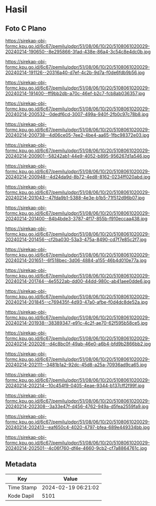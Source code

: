 # Hasil

## Foto C Plano

https://sirekap-obj-formc.kpu.go.id/6c67/pemilu/pdpr/51/08/06/10/20/5108061020029-20240214-190650--8e295866-3fad-438e-86a4-3c54c8e4dc0b.jpg

https://sirekap-obj-formc.kpu.go.id/6c67/pemilu/pdpr/51/08/06/10/20/5108061020029-20240214-191126--20316a40-d7ef-4c2b-9d7a-f0de6fdb9b56.jpg

https://sirekap-obj-formc.kpu.go.id/6c67/pemilu/pdpr/51/08/06/10/20/5108061020029-20240214-191400--ff9bb2db-a70c-46ef-b2c7-fcb8ab036357.jpg

https://sirekap-obj-formc.kpu.go.id/6c67/pemilu/pdpr/51/08/06/10/20/5108061020029-20240214-200532--0dedf6cd-3007-499a-940f-2fb0c97c78b8.jpg

https://sirekap-obj-formc.kpu.go.id/6c67/pemilu/pdpr/51/08/06/10/20/5108061020029-20240214-200738--4d06ce05-7ee2-4be4-aa65-1fbc98372e03.jpg

https://sirekap-obj-formc.kpu.go.id/6c67/pemilu/pdpr/51/08/06/10/20/5108061020029-20240214-200901--58242ab1-44e9-4052-b895-956267d1a546.jpg

https://sirekap-obj-formc.kpu.go.id/6c67/pemilu/pdpr/51/08/06/10/20/5108061020029-20240214-200948--4d24da9d-8b72-4ed8-8162-0234ff020abd.jpg

https://sirekap-obj-formc.kpu.go.id/6c67/pemilu/pdpr/51/08/06/10/20/5108061020029-20240214-201043--47fda9b1-5388-4e3e-b1b5-71f512d96b07.jpg

https://sirekap-obj-formc.kpu.go.id/6c67/pemilu/pdpr/51/08/06/10/20/5108061020029-20240214-201400--84b4bde3-3787-4f17-855b-f910eccaa438.jpg

https://sirekap-obj-formc.kpu.go.id/6c67/pemilu/pdpr/51/08/06/10/20/5108061020029-20240214-201456--cf2ba030-53a3-475a-8490-cd7f7e85c2f7.jpg

https://sirekap-obj-formc.kpu.go.id/6c67/pemilu/pdpr/51/08/06/10/20/5108061020029-20240214-201651--6f518bec-3d06-4884-a155-46b4d010e77a.jpg

https://sirekap-obj-formc.kpu.go.id/6c67/pemilu/pdpr/51/08/06/10/20/5108061020029-20240214-201744--4e5522ab-dd00-44dd-980c-ab41aee0dde6.jpg

https://sirekap-obj-formc.kpu.go.id/6c67/pemilu/pdpr/51/08/06/10/20/5108061020029-20240214-201845--c769435f-4d93-47a0-afbe-f0d4dc8de52a.jpg

https://sirekap-obj-formc.kpu.go.id/6c67/pemilu/pdpr/51/08/06/10/20/5108061020029-20240214-201938--38389347-e91c-4c2f-ae70-62f595b58ce5.jpg

https://sirekap-obj-formc.kpu.go.id/6c67/pemilu/pdpr/51/08/06/10/20/5108061020029-20240214-202026--d4c8bc0f-49ab-46e0-a6b4-bfd9b2866bb2.jpg

https://sirekap-obj-formc.kpu.go.id/6c67/pemilu/pdpr/51/08/06/10/20/5108061020029-20240214-202111--3481b1a2-92dc-45d8-a25a-70936ad9ca65.jpg

https://sirekap-obj-formc.kpu.go.id/6c67/pemilu/pdpr/51/08/06/10/20/5108061020029-20240214-202214--10c454f9-0405-4eae-9344-b137cff2f99f.jpg

https://sirekap-obj-formc.kpu.go.id/6c67/pemilu/pdpr/51/08/06/10/20/5108061020029-20240214-202308--3a33e47f-d456-4762-949a-d5fea2559fa9.jpg

https://sirekap-obj-formc.kpu.go.id/6c67/pemilu/pdpr/51/08/06/10/20/5108061020029-20240214-202413--eaf650c4-4020-4797-bfea-689e449334bb.jpg

https://sirekap-obj-formc.kpu.go.id/6c67/pemilu/pdpr/51/08/06/10/20/5108061020029-20240214-202501--4c06f760-df4e-4660-9cb2-cf7a8864761c.jpg


## Metadata

| Key        | Value               |
| ---------- | ------------------- |
| Time Stamp | 2024-02-19 06:21:02 |
| Kode Dapil | 5101                |



